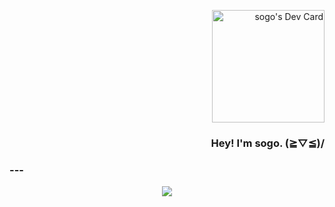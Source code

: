 <body>
  <p align="right">
    <a href="https://app.daily.dev/sogo"><img src="https://api.daily.dev/devcards/51769bce454c4201b0cdbe8ed87dee99.png?r=byz" width="180" alt="sogo's Dev Card"/></a>
    <h3 align="right">Hey! I'm sogo. (≧▽≦)/<h3/>
  </p>
  ---
  <p align="center">
    <img src="https://count.getloli.com/get/@xsogox?theme=asoul" />
  </p>
<body/>
